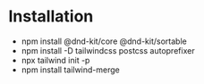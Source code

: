 # Installation 

- npm install @dnd-kit/core @dnd-kit/sortable
- npm install -D tailwindcss postcss autoprefixer
- npx tailwind init -p
- npm install tailwind-merge
  

